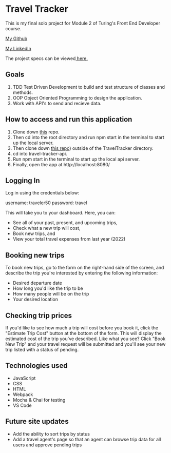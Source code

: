 # Travel Tracker

This is my final solo project for Module 2 of Turing's Front End Developer course. 

[My Github](https://github.com/crgweller)

[My LinkedIn](https://www.linkedin.com/in/craig-weller/)

The project specs can be viewed[ here. ](https://frontend.turing.edu/projects/travel-tracker.html)

## Goals

1. TDD Test Driven Development to build and test structure of classes and methods.
1. OOP Object Oriented Programming to design the application.
1. Work with API's to send and recieve data.

## How to access and run this application

1. Clone down [this](https://github.com/crgweller/Travel-Tracker) repo.
1. Then cd into the root directory and run npm start in the terminal to start up the local server.
1. Then clone down [this repo](https://github.com/turingschool-examples/travel-tracker-api)) outside of the TravelTracker directory.
1. cd into travel-tracker-api.
1. Run npm start in the terminal to start up the local api server.
1. Finally, open the app at http://localhost:8080/

## Logging In

Log in using the credentials below:

username: traveler50
password: travel

This will take you to your dashboard. Here, you can:
- See all of your past, present, and upcoming trips,
- Check what a new trip will cost,
- Book new trips, and
- View your total travel expenses from last year (2022)

## Booking new trips

To book new trips, go to the form on the right-hand side of the screen, and describe the trip you're interested by entering the following information:
- Desired departure date
- How long you'd like the trip to be
- How many people will be on the trip
- Your desired location

## Checking trip prices

If you'd like to see how much a trip will cost before you book it, click the "Estimate Trip Cost" button at the bottom of the form. This will display the estimated cost of the trip you've described. Like what you see? Click "Book New Trip" and your travel request will be submitted and you'll see your new trip listed with a status of pending. 

## Technologies used

- JavaScript
- CSS
- HTML
- Webpack
- Mocha & Chai for testing
- VS Code

## Future site updates

- Add the ability to sort trips by status
- Add a travel agent's page so that an agent can browse trip data for all users and approve pending trips

